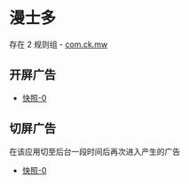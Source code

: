 # 漫士多

存在 2 规则组 - [com.ck.mw](/src/apps/com.ck.mw.ts)

## 开屏广告

- [快照-0](https://i.gkd.li/import/13483091)

## 切屏广告

在该应用切至后台一段时间后再次进入产生的广告

- [快照-0](https://i.gkd.li/import/13484006)
